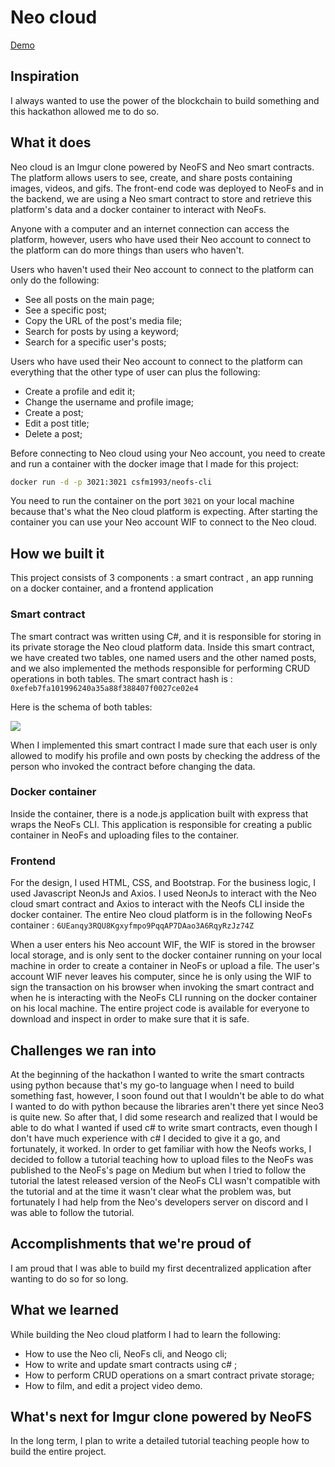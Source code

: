 # Neo cloud

[Demo](https://www.youtube.com/watch?v=2c2V26Pjhh4)

## Inspiration
I always wanted to use the power of the blockchain to build something and this hackathon allowed me to do so.


## What it does
Neo cloud is an Imgur clone powered by NeoFS and Neo smart contracts. The platform allows users to see, create, and share posts containing images, videos, and gifs. The front-end code was deployed to NeoFs and in the backend, we are using a Neo smart contract to store and retrieve this platform's data and a docker container to interact with NeoFs.

Anyone with a computer and an internet connection can access the platform, however, users who have used their Neo account to connect to the platform can do more things than users who haven't.

Users who haven't used their Neo account to connect to the platform can only do the following:
- See all posts on the main page;
- See a specific post;
- Copy the URL of the post's media file;
- Search for posts by using a keyword;
- Search for a specific user's posts;

Users who have used their Neo account to connect to the platform can everything that the other type of user can plus the following:
- Create a profile and edit it;
- Change the username and profile image;
- Create a post;
- Edit a post title;
- Delete a post;

Before connecting to Neo cloud using your Neo account, you need to create and run a container with the docker image that I made for this project:

```bash
docker run -d -p 3021:3021 csfm1993/neofs-cli 
```

You need to run the container on the port `3021` on your local machine because that's what the Neo cloud platform is expecting. After starting the container you can use your Neo account WIF to connect to the Neo cloud.


## How we built it
This project consists of 3 components : a smart contract , an app running on a docker container, and a frontend application


### Smart contract <a name="smartContract"></a>
The smart contract was written using C#, and it is responsible for storing in its private storage the Neo cloud platform data. Inside this smart contract, we have created two tables, one named users and the other named posts, and we also implemented the methods responsible for performing CRUD operations in both tables. The smart contract hash is : `0xefeb7fa101996240a35a88f388407f0027ce02e4`

Here is the schema of both tables:

![](https://i.imgur.com/oqloqlj.png)

When I implemented this smart contract I made sure that each user is only allowed to modify his profile and own posts by checking the address of the person who invoked the contract before changing the data. 


### Docker container <a name="container"></a>
Inside the container, there is a node.js application built with express that wraps the NeoFs CLI. This application is responsible for creating a public container in NeoFs and uploading files to the container.


###  Frontend <a name="frontend"></a>
For the design, I used HTML, CSS, and Bootstrap. For the business logic, I used Javascript  NeonJs and Axios. I used NeonJs to interact with the Neo cloud smart contract and Axios to interact with the Neofs CLI inside the docker container. The entire Neo cloud platform is in the following NeoFs container : `6UEanqy3RQU8Kgxyfmpo9PqqAP7DAao3A6RqyRzJz74Z`

When a user enters his Neo account WIF, the WIF is stored in the browser local storage, and is only sent to the docker container running on your local machine in order to create a container in NeoFs or upload a file. 
The user's account WIF never leaves his computer, since he is only using the WIF to sign the transaction on his browser when invoking the smart contract and when he is interacting with the NeoFs CLI running on the docker container on his local machine. The entire project code is available for everyone to download and inspect in order to make sure that it is safe.


## Challenges we ran into
At the beginning of the hackathon I wanted to write the smart contracts using python because that's my go-to language when I need to build something fast, however, I soon found out that I wouldn't be able to do what I wanted to do with python because the libraries aren't there yet since Neo3 is quite new. So after that, I did some research and realized that I would be able to do what I wanted if used c# to write smart contracts, even though I don't have much experience with c# I decided to give it a go, and fortunately, it worked.
In order to get familiar with how the Neofs works, I decided to follow a tutorial teaching how to upload files to the NeoFs was published to the NeoFs's page on Medium but when I tried to follow the tutorial the latest released version of the NeoFs CLI wasn't compatible with the tutorial and at the time it wasn't clear what the problem was, but fortunately I had help from the Neo's developers server on discord and I was able to follow the tutorial.


## Accomplishments that we're proud of
I am proud that I was able to build my first decentralized application after wanting to do so for so long.


## What we learned
While building the Neo cloud platform I had to learn the following:
- How to use the Neo cli, NeoFs cli, and Neogo cli;
- How to write and update smart contracts using c# ;
- How to perform CRUD operations on a smart contract private storage;
- How to film, and edit a project video demo.


## What's next for Imgur clone powered by NeoFS
In the long term, I plan to write a detailed tutorial teaching people how to build the entire project.


